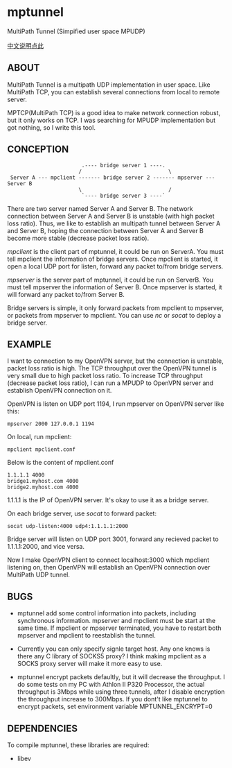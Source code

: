 # mptunnel
MultiPath Tunnel (Simpified user space MPUDP)

[中文说明点此](README.zh_CN.md)

## ABOUT

MultiPath Tunnel is a multipath UDP implementation in user space. Like MultiPath TCP, you can establish
several connections from local to remote server.

MPTCP(MultiPath TCP) is a good idea to make network connection robust, but it only works on TCP. I was
searching for MPUDP implementation but got nothing, so I write this tool.


## CONCEPTION

```
                        .---- bridge server 1 ----.
                       /                            \
 Server A --- mpclient ------- bridge server 2 ------- mpserver --- Server B
                       \                            /
                        `---- bridge server 3 ----`
```

There are two server named Server A and Server B. The network connection between Server A and Server B is
unstable (with high packet loss ratio). Thus, we like to establish an multipath tunnel between Server A
and Server B, hoping the connection between Server A and Server B become more stable (decrease
packet loss ratio).

_mpclient_ is the client part of mptunnel, it could be run on ServerA. You must tell mpclient the
information of bridge servers. Once mpclient is started, it open a local UDP port for listen, forward
any packet to/from bridge servers.

_mpserver_ is the server part of mptunnel, it could be run on ServerB. You must tell mpserver the
information of Server B. Once mpserver is started, it will forward any packet to/from Server B.

Bridge servers is simple, it only forward packets from mpclient to mpserver, or packets from mpserver to
mpclient. You can use _nc_ or _socat_ to deploy a bridge server.


## EXAMPLE

I want to connection to my OpenVPN server, but the connection is unstable, packet loss ratio is high. The
TCP throughput over the OpenVPN tunnel is very small due to high packet loss ratio. To increase TCP
throughput (decrease packet loss ratio), I can run a MPUDP to OpenVPN server and establish OpenVPN connection
on it.

OpenVPN is listen on UDP port 1194, I run mpserver on OpenVPN server like this:

```
mpserver 2000 127.0.0.1 1194
```

On local, run mpclient:

```
mpclient mpclient.conf
```

Below is the content of mpclient.conf 

```
1.1.1.1 4000
bridge1.myhost.com 4000
bridge2.myhost.com 4000
```

1.1.1.1 is the IP of OpenVPN server. It's okay to use it as a bridge server.

On each bridge server, use _socat_ to forward packet:

```
socat udp-listen:4000 udp4:1.1.1.1:2000
```

Bridge server will listen on UDP port 3001, forward any recieved packet to 1.1.1.1:2000, and vice versa.


Now I make OpenVPN client to connect localhost:3000 which mpclient listening on, then OpenVPN will
establish an OpenVPN connection over MultiPath UDP tunnel.


## BUGS

* mptunnel add some control information into packets, including synchronous information. mpserver and mpclient must be start at the same time. If mpclient or mpserver terminated, you have to restart both mpserver and mpclient to reestablish the tunnel.

* Currently you can only specify signle target host. Any one knows is there any C library of SOCKS5 proxy? I think making mpclient as a SOCKS proxy server will make it more easy to use.

* mptunnel encrypt packets defaultly, but it will decrease the throughput. I do some tests on my PC with Athlon II P320 Processor, the actual throughput is 3Mbps while using three tunnels, after I disable encryption the throughput increase to 300Mbps. If you dont't like mptunnel to encrypt packets, set environment variable MPTUNNEL_ENCRYPT=0

## DEPENDENCIES

To compile mptunnel, these libraries are required:

* libev
